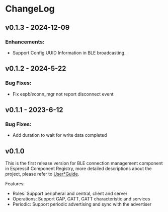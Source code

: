 # ChangeLog

## v0.1.3 - 2024-12-09

### Enhancements:

* Support Config UUID Information in BLE broadcasting.

## v0.1.2 - 2024-5-22

### Bug Fixes:

- Fix esp*ble*conn_mgr not report disconnect event

## v0.1.1 - 2023-6-12

### Bug Fixes:

- Add duration to wait for write data completed

## v0.1.0

This is the first release version for BLE connection management component in Espressif Component Registry, more detailed descriptions about the project, please refer to [User*Guide](https://docs.espressif.com/projects/esp-iot-solution/en/latest/bluetooth/ble*conn_mgr.html).

Features:
- Roles: Support peripheral and central, client and server
- Operations: Support GAP, GATT, GATT characteristic and services
- Periodic: Support periodic advertising and sync with the advertiser
